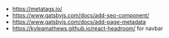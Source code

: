 -   https://metatags.io/
-   https://www.gatsbyjs.com/docs/add-seo-component/
-   https://www.gatsbyjs.com/docs/add-page-metadata
-   https://kyleamathews.github.io/react-headroom/ for navbar
